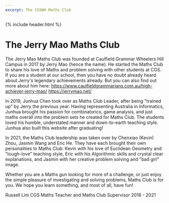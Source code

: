 ```yaml
---
excerpt: The CGSWH Maths Club
---
```

{% include header.html %}

# The Jerry Mao Maths Club 

The Jerry Mao Maths Club was founded at Caulfield Grammar Wheelers Hill Campus in 2017 by Jerry Mao (hence the name). He started the Maths Club to share his love of Maths and problem solving with other students at CGS. If you are a student at our school, then you have no doubt already heard about Jerry's legendary achievements already. But you can also find out more about him here:
https://www.caulfieldgrammarians.com.au/high-achiever-jerry-mao/ 
https://jerrymao.net/

In 2019, Junhua Chen took over as Maths Club Leader, after being "trained up" by Jerry the previous year. Having representing Australia in Informatics, Junhua brought his passion for combinatorics, game analysis, and just maths overall into the problem sets he created for Maths Club. The students loved his humble, understated manner and down-to-earth teaching style. Junhua also built this website after graduating!

In 2021, the Maths Club leadership was taken over by Chenxiao (Kevin) Zhou, Jasmin Wang and Eric He. They have each brought their own personalities to Maths Club: Kevin with his love of Euclidean Geometry and "tough-love" teaching style, Eric with his Algorithmic skills and crystal clear explanations, and Jasmin with her creative problem solving and "bad girl" image.

Whether you are a Maths gun looking for more of a challenge, or just enjoy the simple pleasure of investigating and solving problems, Maths Club is for you. We hope you learn something, and most of all, have fun!

Russell Lim
CGS Maths Teacher and Maths Club Supervisor
2018 - 2021



